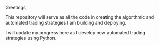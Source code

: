 Greetings,

This repository will serve as all the code in creating the algorthmic and automated trading strategies I am building and deploying.

I will update my progress here as I develop new automated trading strategies using Python.
